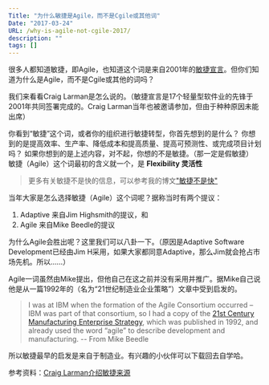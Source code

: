 ```yaml
---
Title: "为什么敏捷是Agile，而不是Cgile或其他词"
Date: "2017-03-24"
URL: /why-is-agile-not-cgile-2017/
description: ""
tags: []
---
```


很多人都知道敏捷，即Agile，也知道这个词是来自2001年的[敏捷宣言](https://agilemanifesto.org/)。但你们知道为什么是Agile，而不是Cgile或其他的词吗？

我们来看看Craig Larman是怎么说的。（敏捷宣言是17个轻量型软件业的先锋于2001年共同签署完成的。Craig Larman当年也被邀请参加，但由于种种原因未能出席）

你看到“敏捷”这个词，或者你的组织进行敏捷转型，你首先想到的是什么？ 你想到的是提高效率、生产率、降低成本和提高质量、提高可预测性、或完成项目计划吗？ 如果你想到的是上述内容，对不起，你想的不是敏捷。（那一定是假敏捷） 敏捷（Agile）这个词最初的含义就一个，是 **Flexibility 灵活性**

> 更多有关敏捷不是快的信息，可以参考我的博文["敏捷不是快"](https://bobjiang.com/agile-is-not-quick/)

当年大家是怎么选择敏捷（Agile）这个词呢？据称当时有两个提议：

1. Adaptive 来自Jim Highsmith的提议，和
2. Agile 来自Mike Beedle的提议

为什么Agile会胜出呢？这里我们可以八卦一下。（原因是Adaptive Software Development已经由Jim H采用，如果大家都同意Adaptive，那么Jim就会抢占市场先机。所以……）

Agile一词虽然由Mike提出，但他自己在这之前并没有采用并推广。据Mike自己说他是从一篇1992年的（名为“21世纪制造业企业策略”）文章中受到启发的。

> I was at IBM when the formation of the Agile Consortium occurred – IBM was part of that consortium, so I had a copy of the [21st Century Manufacturing Enterprise Strategy](https://www.dtic.mil/dtic/tr/fulltext/u2/a257032.pdf), which was published in 1992, and already used the word “agile” to describe development and manufacturing. -- From Mike Beedle

所以敏捷最早的启发是来自于制造业。有兴趣的小伙伴可以下载回去自学哈。

参考资料：[Craig Larman介绍敏捷来源](https://www.scrumalliance.org/community/spotlight/craig-larman/june-2015/less-agile-or-less-agile)
